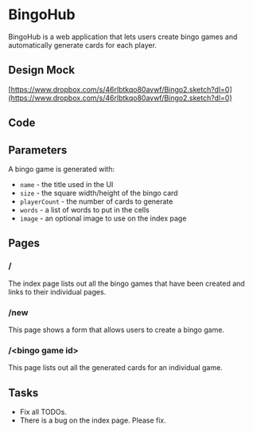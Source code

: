 # BingoHub
BingoHub is a web application that lets users create bingo games and automatically generate cards for each player.

## Design Mock
[https://www.dropbox.com/s/46rlbtkqo80avwf/Bingo2.sketch?dl=0](https://www.dropbox.com/s/46rlbtkqo80avwf/Bingo2.sketch?dl=0)

## Code


## Parameters
A bingo game is generated with:
  - `name` - the title used in the UI
  - `size` - the square width/height of the bingo card
  - `playerCount` - the number of cards to generate
  - `words` - a list of words to put in the cells
  - `image` - an optional image to use on the index page

## Pages
### /
The index page lists out all the bingo games that have been created and links to their individual pages.

### /new
This page shows a form that allows users to create a bingo game.

### /\<bingo game id\>
This page lists out all the generated cards for an individual game.

## Tasks
  * Fix all TODOs.
  * There is a bug on the index page. Please fix.

